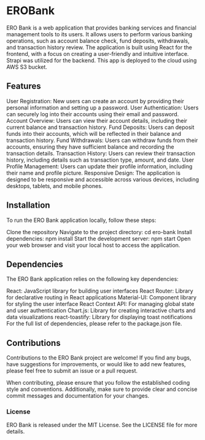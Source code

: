 # EROBank

ERO Bank is a web application that provides banking services and financial management tools to its users. It allows users to perform various banking operations, such as account balance check, fund deposits, withdrawals, and transaction history review. The application is built using React for the frontend, with a focus on creating a user-friendly and intuitive interface. Strapi was utilized for the backend. This app is deployed to the cloud using AWS S3 bucket.

## Features

User Registration: New users can create an account by providing their personal information and setting up a password.
User Authentication: Users can securely log into their accounts using their email and password.
Account Overview: Users can view their account details, including their current balance and transaction history.
Fund Deposits: Users can deposit funds into their accounts, which will be reflected in their balance and transaction history.
Fund Withdrawals: Users can withdraw funds from their accounts, ensuring they have sufficient balance and recording the transaction details.
Transaction History: Users can review their transaction history, including details such as transaction type, amount, and date.
User Profile Management: Users can update their profile information, including their name and profile picture.
Responsive Design: The application is designed to be responsive and accessible across various devices, including desktops, tablets, and mobile phones.

## Installation

To run the ERO Bank application locally, follow these steps:

Clone the repository
Navigate to the project directory: cd ero-bank
Install dependencies: npm install
Start the development server: npm start
Open your web browser and visit your local host to access the application.

## Dependencies

The ERO Bank application relies on the following key dependencies:

React: JavaScript library for building user interfaces
React Router: Library for declarative routing in React applications
Material-UI: Component library for styling the user interface
React Context API: For managing global state and user authentication
Chart.js: Library for creating interactive charts and data visualizations
react-toastify: Library for displaying toast notifications
For the full list of dependencies, please refer to the package.json file.

## Contributions

Contributions to the ERO Bank project are welcome! If you find any bugs, have suggestions for improvements, or would like to add new features, please feel free to submit an issue or a pull request.

When contributing, please ensure that you follow the established coding style and conventions. Additionally, make sure to provide clear and concise commit messages and documentation for your changes.

### License

ERO Bank is released under the MIT License. See the LICENSE file for more details.
